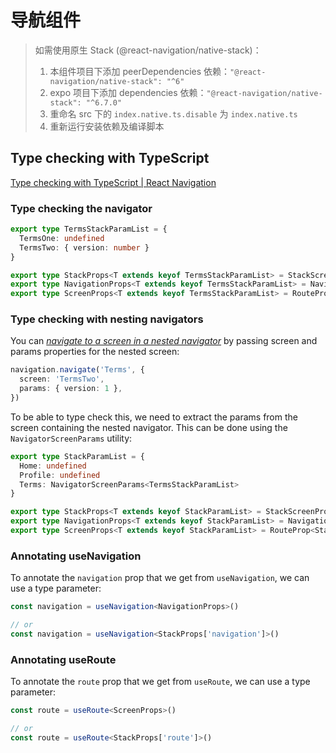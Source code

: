 # 导航组件

> 如需使用原生 Stack (@react-navigation/native-stack)：
>
> 1. 本组件项目下添加 peerDependencies 依赖：`"@react-navigation/native-stack": "^6"`
> 2. expo 项目下添加 dependencies 依赖：`"@react-navigation/native-stack": "^6.7.0"`
> 3. 重命名 src 下的 `index.native.ts.disable` 为 `index.native.ts`
> 4. 重新运行安装依赖及编译脚本

## Type checking with TypeScript

[Type checking with TypeScript | React Navigation](https://reactnavigation.org/docs/typescript/#nesting-navigators)

### Type checking the navigator

```typescript
export type TermsStackParamList = {
  TermsOne: undefined
  TermsTwo: { version: number }
}

export type StackProps<T extends keyof TermsStackParamList> = StackScreenProps<TermsStackParamList, T>
export type NavigationProps<T extends keyof TermsStackParamList> = NavigationProp<TermsStackParamList, T>
export type ScreenProps<T extends keyof TermsStackParamList> = RouteProp<TermsStackParamList, T>
```

### Type checking with nesting navigators

You can _[navigate to a screen in a nested navigator][navigate-in-nested-navigator]_
by passing screen and params properties for the nested screen:

[navigate-in-nested-navigator]: https://reactnavigation.org/docs/nesting-navigators#navigating-to-a-screen-in-a-nested-navigator

```typescript
navigation.navigate('Terms', {
  screen: 'TermsTwo',
  params: { version: 1 },
})
```

To be able to type check this, we need to extract the params from
the screen containing the nested navigator. This can be done using
the `NavigatorScreenParams` utility:

```typescript
export type StackParamList = {
  Home: undefined
  Profile: undefined
  Terms: NavigatorScreenParams<TermsStackParamList>
}

export type StackProps<T extends keyof StackParamList> = StackScreenProps<StackParamList, T>
export type NavigationProps<T extends keyof StackParamList> = NavigationProp<StackParamList, T>
export type ScreenProps<T extends keyof StackParamList> = RouteProp<StackParamList, T>
```

### Annotating useNavigation

To annotate the `navigation` prop that we get from `useNavigation`,
we can use a type parameter:

```typescript
const navigation = useNavigation<NavigationProps>()

// or
const navigation = useNavigation<StackProps['navigation']>()
```

### Annotating useRoute

To annotate the `route` prop that we get from `useRoute`,
we can use a type parameter:

```typescript
const route = useRoute<ScreenProps>()

// or
const route = useRoute<StackProps['route']>()
```
